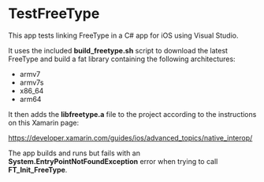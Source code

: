 # TestFreeType

This app tests linking FreeType in a C# app for iOS using Visual Studio.

It uses the included **build_freetype.sh** script to download the latest FreeType and build a fat library
containing the following architectures:

- armv7
- armv7s
- x86_64
- arm64

It then adds the **libfreetype.a** file to the project according to the instructions on this Xamarin page:

   https://developer.xamarin.com/guides/ios/advanced_topics/native_interop/

The app builds and runs but fails with an **System.EntryPointNotFoundException** error when trying to call **FT_Init_FreeType**.
